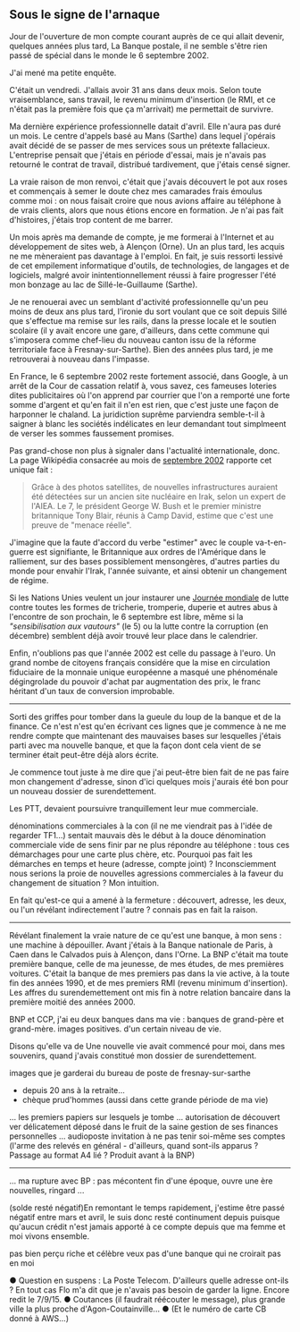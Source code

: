 ## Sous le signe de l'arnaque

Jour de l'ouverture de mon compte courant auprès de ce qui allait devenir, quelques années plus tard, La Banque postale, il ne semble s'être rien passé de spécial dans le monde le 6 septembre 2002.

J'ai mené ma petite enquête.

C'était un vendredi. J'allais avoir 31 ans dans deux mois. Selon toute vraisemblance, sans travail, le revenu minimum d'insertion (le RMI, et ce n'était pas la première fois que ça m'arrivait) me permettait de survivre.

Ma dernière expérience professionnelle datait d'avril. Elle n'aura pas duré un mois. Le centre d'appels basé au Mans (Sarthe) dans lequel j'opérais avait décidé de se passer de mes services sous un prétexte fallacieux. L'entreprise pensait que j'étais en période d'essai, mais je n'avais pas retourné le contrat de travail, distribué tardivement, que j'étais censé signer.

La vraie raison de mon renvoi, c'était que j'avais découvert le pot aux roses et commençais à semer le doute chez mes camarades frais émoulus comme moi : on nous faisait croire que nous avions affaire au téléphone à de vrais clients, alors que nous étions encore en formation. Je n'ai pas fait d'histoires, j'étais trop content de me barrer.

Un mois après ma demande de compte, je me formerai à l'Internet et au développement de sites web, à Alençon (Orne). Un an plus tard, les acquis ne me mèneraient pas davantage à l'emploi. En fait, je suis ressorti lessivé de cet empilement informatique d'outils, de technologies, de langages et de logiciels, malgré avoir inintentionnellement réussi  à faire progresser l'été mon bonzage au lac de Sillé-le-Guillaume (Sarthe).

Je ne renouerai avec un semblant d'activité professionnelle qu'un peu moins de deux ans plus tard, l'ironie du sort voulant que ce soit depuis Sillé que s'effectue ma remise sur les rails, dans la presse locale et le soutien scolaire (il y avait encore une gare, d'ailleurs, dans cette commune qui s'imposera comme chef-lieu du nouveau canton issu de la réforme territoriale face à Fresnay-sur-Sarthe). Bien des années plus tard, je me retrouverai à nouveau dans l'impasse.

En France, le 6 septembre 2002 reste fortement associé, dans Google, à un arrêt de la Cour de cassation relatif à, vous savez, ces fameuses loteries dites publicitaires où l'on apprend par courrier que l'on a remporté une forte somme d'argent et qu'en fait il n'en est rien, que c'est juste une façon de harponner le chaland. La juridiction suprême parviendra semble-t-il à saigner à blanc les sociétés indélicates en leur demandant tout simplmeent de verser les sommes faussement promises.

Pas grand-chose non plus à signaler dans l'actualité internationale, donc. La page  Wikipédia consacrée au mois de [septembre 2002][1] rapporte cet unique fait :

> Grâce à des photos satellites, de nouvelles infrastructures auraient été détectées sur un ancien site nucléaire en Irak, selon un expert de l'AIEA. Le 7, le président George W. Bush et le premier ministre britannique Tony Blair, réunis à Camp David, estime que c'est une preuve de "menace réelle".

[1]: https://fr.wikipedia.org/wiki/Septembre_2002

J'imagine que la faute d'accord du verbe "estimer" avec le couple va-t-en-guerre est signifiante, le Britannique aux ordres de l'Amérique dans le ralliement, sur des bases possiblement mensongères, d'autres parties du monde pour envahir l'Irak, l'année suivante, et ainsi obtenir un changement de régime.

Si les Nations Unies veulent un jour instaurer une [Journée mondiale][2] de lutte contre toutes les formes de tricherie, tromperie, duperie et autres abus à l'encontre de son prochain, le 6 septembre est libre, même si la *"sensibilisation aux vautours"* (le 5) ou la lutte contre la corruption (en décembre) semblent déjà avoir trouvé leur place dans le calendrier.

[2]: http://www.journee-mondiale.com/les-journees-mondiales.htm

Enfin, n'oublions pas que l'année 2002 est celle du passage à l'euro. Un grand nombe de citoyens français considére que la mise en circulation fiduciaire de la monnaie unique européenne a masqué une phénoménale dégingrolade du pouvoir d'achat par augmentation des prix, le franc héritant d'un taux de conversion improbable.

***

Sorti des griffes pour tomber dans la gueule du loup de la banque et de la finance.
Ce n'est n'est qu'en écrivant ces lignes que je commence à ne me rendre compte que maintenant des mauvaises bases sur lesquelles j'étais parti avec ma nouvelle banque, et que la façon dont cela vient de se terminer était peut-être déjà alors écrite.

Je commence tout juste à me dire que j'ai peut-être bien fait de ne pas faire mon changement d'adresse, sinon d'ici quelques mois j'aurais été bon pour un nouveau dossier de surendettement.

Les PTT, devaient poursuivre tranquillement leur mue commerciale. 

dénominations commerciales à la con (il ne me viendrait pas à l'idée de regarder TF1...)
sentait mauvais dès le début à la douce dénomination commerciale vide de sens
finir par ne plus répondre au téléphone : tous ces démarchages pour une carte plus chère, etc. Pourquoi pas fait les démarches en temps et heure (adresse, compte joint) ? Inconsciemment nous serions la proie de nouvelles agressions commerciales à la faveur du changement de situation ? Mon intuition.

En fait qu'est-ce qui a amené à la fermeture : découvert, adresse, les deux, ou l'un révélant indirectement l'autre ? connais pas en fait la raison.

***

Révélant finalement la vraie nature de ce qu'est une banque, à mon sens : une machine à dépouiller. Avant j'étais à la Banque nationale de Paris, à Caen dans le Calvados puis à Alençon, dans l'Orne. La BNP c'était ma toute première banque, celle de ma jeunesse, de mes études, de mes premières voitures. C'était la banque de mes premiers pas dans la vie active, à la toute fin des années 1990, et de mes premiers RMI (revenu minimum d'insertion). Les affres du surendemettement ont mis fin à notre relation bancaire dans la première moitié des années 2000.

BNP et CCP, j'ai eu deux banques dans ma vie : banques de grand-père et grand-mère. images positives. d'un certain niveau de vie.

Disons qu'elle va de Une nouvelle vie avait commencé pour moi, dans mes souvenirs, quand j'avais constitué mon dossier de surendettement. 

images que je garderai du bureau de poste de fresnay-sur-sarthe
- depuis 20 ans à la retraite...
- chèque prud'hommes (aussi dans cette grande période de ma vie)

... les premiers papiers sur lesquels je tombe ... autorisation de découvert ver délicatement déposé dans le fruit de la saine gestion de ses finances personnelles ... audioposte invitation à ne pas tenir soi-même ses comptes (l'arme des relevés en général - d'ailleurs, quand sont-ils apparus ? Passage au format A4 lié ? Produit avant à la BNP)

***

... ma rupture avec BP : pas mécontent fin d'une époque, ouvre une ère nouvelles, ringard ...

(solde resté négatif)En remontant le temps rapidement, j'estime être passé négatif entre mars et avril, le suis donc resté continument depuis puisque qu'aucun crédit n'est jamais apporté à ce compte depuis que ma femme et moi vivons ensemble. 

pas bien perçu riche et célèbre
veux pas d'une banque qui ne croirait pas en moi

● Question en suspens : La Poste Telecom. D'ailleurs quelle adresse ont-ils ? En tout cas Flo m'a dit que je n'avais pas besoin de garder la ligne. Encore redit le 7/9/15. ● Coutances (il faudrait réécouter le message), plus grande ville la plus proche d'Agon-Coutainville... ● (Et le numéro de carte CB donné à AWS...)
